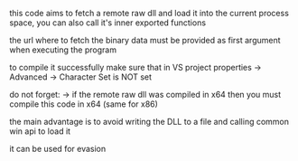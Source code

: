 this code aims to fetch a remote raw dll and load it into the current process space, you can also call it's inner exported functions

the url where to fetch the binary data must be provided as first argument when executing the program

to compile it successfully make sure that in VS project properties -> Advanced -> Character Set is NOT set

do not forget:
    -> if the remote raw dll was compiled in x64 then you must compile this code in x64 (same for x86)

the main advantage is to avoid writing the DLL to a file and calling common win api to load it

it can be used for evasion